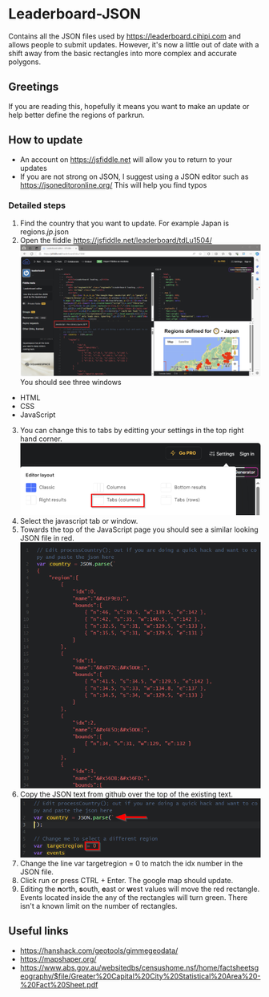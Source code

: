 # Leaderboard-JSON
Contains all the JSON files used by https://leaderboard.cihipi.com and allows people to submit updates. However, it's now a little out of date with a shift away from the basic rectangles into more complex and accurate polygons.
## Greetings
If you are reading this, hopefully it means you want to make an update or help better define the regions of parkrun.
## How to update
- An account on https://jsfiddle.net will allow you to return to your updates
- If you are not strong on JSON, I suggest using a JSON editor such as https://jsoneditoronline.org/ This will help you find typos
### Detailed steps
1. Find the country that you want to update. For example Japan is regions.*jp*.json
2. Open the fiddle https://jsfiddle.net/leaderboard/tdLu1504/ 
![JSFiddler main screen](./images/fiddler.png)
You should see three windows
- HTML
- CSS
- JavaScript
3. You can change this to tabs by editting your settings in the top right hand corner.
![Edit the settings by choosing tabs](./images/tabs.png)
4. Select the javascript tab or window.
5. Towards the top of the JavaScript page you should see a similar looking JSON file in red.
![Existing JSON as an example](./images/json.png)
6. Copy the JSON text from github over the top of the existing text.
![Remove the existing JSON](./images/edithere.png)
7. Change the line var targetregion = 0 to match the idx number in the JSON file.
8. Click run or press CTRL + Enter. The google map should update.
9. Editing the **n**orth, **s**outh, **e**ast or **w**est values will move the red rectangle. Events located inside the any of the rectangles will turn green. There isn't a known limit on the number of rectangles.
## Useful links
- https://hanshack.com/geotools/gimmegeodata/
- https://mapshaper.org/
- https://www.abs.gov.au/websitedbs/censushome.nsf/home/factsheetsgeography/$file/Greater%20Capital%20City%20Statistical%20Area%20-%20Fact%20Sheet.pdf
